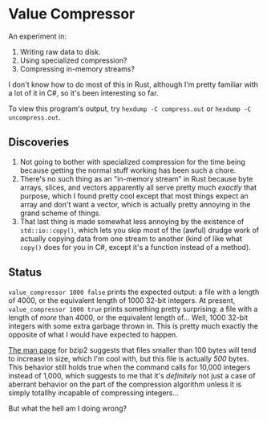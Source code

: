 Value Compressor
================

An experiment in:

1. Writing raw data to disk.
2. Using specialized compression?
3. Compressing in-memory streams?

I don't know how to do most of this in Rust, although I'm pretty familiar with a lot of it in C#, so it's been interesting so far.

To view this program's output, try `hexdump -C compress.out` or `hexdump -C uncompress.out`.

## Discoveries

1. Not going to bother with specialized compression for the time being because getting the normal stuff working has been such a chore.
2. There's no such thing as an "in-memory stream" in Rust because byte arrays, slices, and vectors apparently all serve pretty much *exactly* that purpose, which I found pretty cool except that most things expect an array and don't want a vector, which is actually pretty annoying in the grand scheme of things.
3. That last thing is made somewhat less annoying by the existence of `std::io::copy()`, which lets you skip most of the (awful) drudge work of actually copying data from one stream to another (kind of like what `copy()` does for you in C#, except it's a function instead of a method).

## Status

`value_compressor 1000 false` prints the expected output: a file with a length of 4000, or the equivalent length of 1000 32-bit integers. At present, `value_compressor 1000 true` prints something pretty surprising: a file with a length of *more* than 4000, or the equivalent length of... Well, 1000 32-bit integers with some extra garbage thrown in. This is pretty much exactly the opposite of what I would have expected to happen.

[The man page](http://www.bzip.org/1.0.5/bzip2.txt) for bzip2 suggests that files smaller than 100 bytes will tend to increase in size, which I'm cool with, but this file is actually *500* bytes. This behavior still holds true when the command calls for 10,000 integers instead of 1,000, which suggests to me that it's *definitely* not just a case of aberrant behavior on the part of the compression algorithm unless it is simply totallhy incapable of compressing integers...

But what the hell am I doing wrong?

